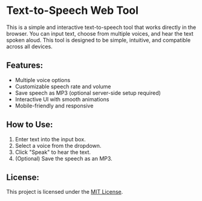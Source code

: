 # Text-to-Speech Web Tool

This is a simple and interactive text-to-speech tool that works directly in the browser. You can input text, choose from multiple voices, and hear the text spoken aloud. This tool is designed to be simple, intuitive, and compatible across all devices.

## Features:
- Multiple voice options
- Customizable speech rate and volume
- Save speech as MP3 (optional server-side setup required)
- Interactive UI with smooth animations
- Mobile-friendly and responsive

## How to Use:
1. Enter text into the input box.
2. Select a voice from the dropdown.
3. Click "Speak" to hear the text.
4. (Optional) Save the speech as an MP3.

## License:
This project is licensed under the [MIT License](LICENSE).

